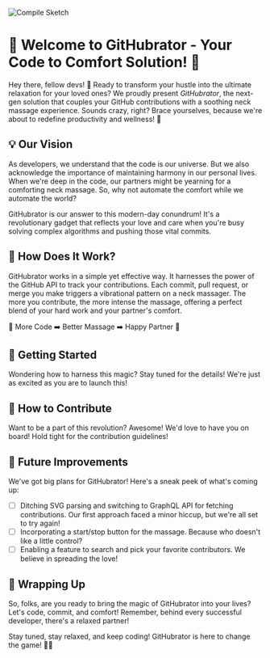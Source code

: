 ![Compile Sketch](https://github.com/EeroVakiparta/githubrator/actions/workflows/compile-sketch.yml/badge.svg)

# 🚀 Welcome to GitHubrator - Your Code to Comfort Solution! 🚀

Hey there, fellow devs! 👋 Ready to transform your hustle into the ultimate relaxation for your loved ones? We proudly present *GitHubrator*, the next-gen solution that couples your GitHub contributions with a soothing neck massage experience. Sounds crazy, right? Brace yourselves, because we're about to redefine productivity and wellness! 🎉

## 💡 Our Vision

As developers, we understand that the code is our universe. But we also acknowledge the importance of maintaining harmony in our personal lives. When we're deep in the code, our partners might be yearning for a comforting neck massage. So, why not automate the comfort while we automate the world?

GitHubrator is our answer to this modern-day conundrum! It's a revolutionary gadget that reflects your love and care when you're busy solving complex algorithms and pushing those vital commits. 

## 🧩 How Does It Work?

GitHubrator works in a simple yet effective way. It harnesses the power of the GitHub API to track your contributions. Each commit, pull request, or merge you make triggers a vibrational pattern on a neck massager. The more you contribute, the more intense the massage, offering a perfect blend of your hard work and your partner's comfort. 

🚀 More Code ➡️ Better Massage ➡️ Happy Partner 🚀

## 🏁 Getting Started

Wondering how to harness this magic? Stay tuned for the details! We're just as excited as you are to launch this!

## 🤝 How to Contribute 

Want to be a part of this revolution? Awesome! We'd love to have you on board! Hold tight for the contribution guidelines!

## 🔮 Future Improvements

We've got big plans for GitHubrator! Here's a sneak peek of what's coming up:

- [ ] Ditching SVG parsing and switching to GraphQL API for fetching contributions. Our first approach faced a minor hiccup, but we're all set to try again!
- [ ] Incorporating a start/stop button for the massage. Because who doesn't like a little control?
- [ ] Enabling a feature to search and pick your favorite contributors. We believe in spreading the love!

## 🙌 Wrapping Up

So, folks, are you ready to bring the magic of GitHubrator into your lives? Let's code, commit, and comfort! Remember, behind every successful developer, there's a relaxed partner! 

Stay tuned, stay relaxed, and keep coding! GitHubrator is here to change the game! 🚀💖
